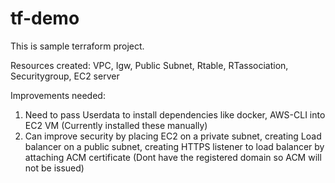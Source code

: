 # tf-demo

This is sample terraform project.

Resources created:
VPC, Igw, Public Subnet, Rtable, RTassociation, Securitygroup, EC2 server

Improvements needed:
1. Need to pass Userdata to install dependencies like docker, AWS-CLI into EC2 VM (Currently installed these manually)
2. Can improve security by placing EC2 on a private subnet, creating Load balancer on a public subnet, creating HTTPS listener to load balancer by attaching ACM certificate (Dont have the registered domain so ACM will not be issued)